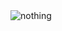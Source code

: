 <img src="https://www.planetware.com/wpimages/2020/02/france-in-pictures-beautiful-places-to-photograph-eiffel-tower.jpg" alt="nothing"/>
